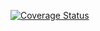[![Coverage Status](https://coveralls.io/repos/github/azaria-dedmon/covid-19/badge.svg)](https://coveralls.io/github/azaria-dedmon/covid-19)